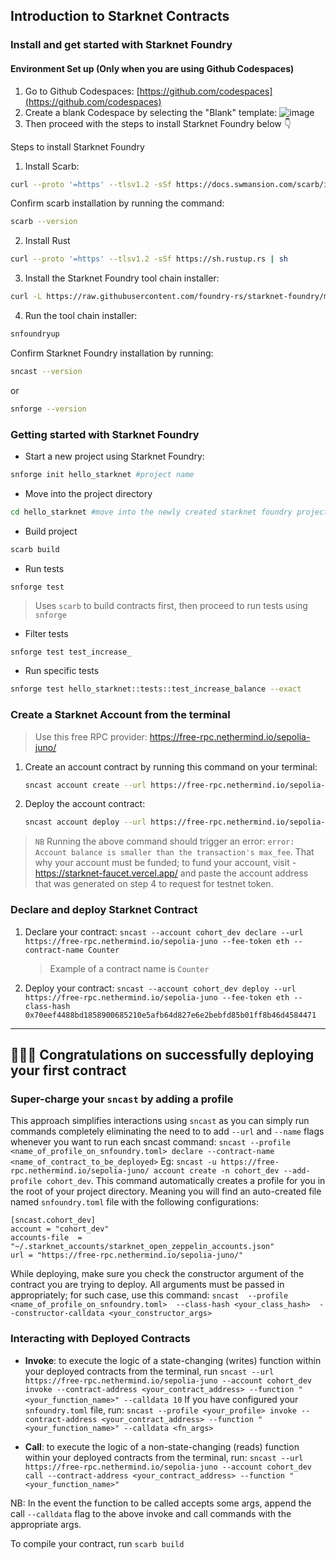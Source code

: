 ## Introduction to Starknet Contracts

### Install and get started with Starknet Foundry
#### Environment Set up (Only when you are using Github Codespaces)
1. Go to Github Codespaces: [https://github.com/codespaces](https://github.com/codespaces)
2. Create a blank Codespace by selecting the "Blank" template: ![image](https://github.com/user-attachments/assets/e8c4b537-245d-46d1-a238-10daa3e20b6a)
3. Then proceed with the steps to install Starknet Foundry below 👇

Steps to install Starknet Foundry
1. Install Scarb: 
```bash
curl --proto '=https' --tlsv1.2 -sSf https://docs.swmansion.com/scarb/install.sh | sh
```
Confirm scarb installation by running the command: 
```bash
scarb --version
```

2. Install Rust
```bash
curl --proto '=https' --tlsv1.2 -sSf https://sh.rustup.rs | sh
```

3. Install the Starknet Foundry tool chain installer:
```bash
curl -L https://raw.githubusercontent.com/foundry-rs/starknet-foundry/master/scripts/install.sh | sh
```
4. Run the tool chain installer:
```bash
snfoundryup
```
Confirm Starknet Foundry installation by running:
```bash
sncast --version
```
or 
```bash
snforge --version
```

### Getting started with Starknet Foundry
- Start a new project using Starknet Foundry:
```bash
snforge init hello_starknet #project name
```
- Move into the project directory
```bash
cd hello_starknet #move into the newly created starknet foundry project directory
```
- Build project
```bash
scarb build
```
- Run tests
```
snforge test
```
> Uses `scarb` to build contracts first, then proceed to run tests using `snforge`
- Filter tests
```bash
snforge test test_increase_
```
- Run specific tests
```bash
snforge test hello_starknet::tests::test_increase_balance --exact
```

### Create a Starknet Account from the terminal

> Use this free RPC provider: https://free-rpc.nethermind.io/sepolia-juno/

1. Create an account contract by running this command on your terminal:
   ```bash
   sncast account create --url https://free-rpc.nethermind.io/sepolia-juno --name cohort_dev
   ```

2. Deploy the account contract:
   ```bash
   sncast account deploy --url https://free-rpc.nethermind.io/sepolia-juno --name cohort_dev --fee-token eth`
   ```

> `NB`
> Running the above command should trigger an error:
> `error: Account balance is smaller than the transaction's max_fee`.
> That why your account must be funded; to fund your account, visit - https://starknet-faucet.vercel.app/ and paste the account address that was generated on step 4 to request for testnet token.

### Declare and deploy Starknet Contract
1. Declare your contract:
   `sncast --account cohort_dev declare --url https://free-rpc.nethermind.io/sepolia-juno --fee-token eth --contract-name Counter`
   > Example of a contract name is `Counter`

2. Deploy your contract:
   `sncast --account cohort_dev deploy --url https://free-rpc.nethermind.io/sepolia-juno --fee-token eth --class-hash 0x70eef4488bd1858900685210e5afb64d827e6e2bebfd85b01ff8b46d4584471`

---
🥳🥳🥳 Congratulations on successfully deploying your first contract
---

### Super-charge your `sncast` by adding a profile
This approach simplifies interactions using `sncast` as you can simply run commands completely eliminating the need to to add `--url` and `--name` flags whenever you want to run each sncast command:
`sncast --profile <name_of_profile_on_snfoundry.toml> declare --contract-name <name_of_contract_to_be_deployed>`
Eg: `sncast -u https://free-rpc.nethermind.io/sepolia-juno/ account create -n cohort_dev --add-profile cohort_dev`. This command automatically creates a profile for you in the root of your project directory. Meaning you will find an auto-created file named `snfoundry.toml` file  with the following configurations:
```
[sncast.cohort_dev] 
account = "cohort_dev" 
accounts-file  = "~/.starknet_accounts/starknet_open_zeppelin_accounts.json" 
url = "https://free-rpc.nethermind.io/sepolia-juno/"
```

While deploying, make sure you check the constructor argument of the contract you are trying to deploy. All arguments must be passed in appropriately; for such case, use this command:
`sncast  --profile <name_of_profile_on_snfoundry.toml>  --class-hash <your_class_hash>  --constructor-calldata <your_constructor_args>`

### Interacting with Deployed Contracts

- **Invoke**: to execute the logic of a state-changing (writes) function within your deployed contracts from the terminal, run
  `sncast --url https://free-rpc.nethermind.io/sepolia-juno --account cohort_dev invoke --contract-address <your_contract_address> --function "<your_function_name>" --calldata 10`
  If you have configured your `snfoundry.toml` file, run:
  `sncast --profile <your_profile> invoke --contract-address <your_contract_address> --function "<your_function_name>" --calldata <fn_args>`

- **Call**: to execute the logic of a non-state-changing (reads) function within your deployed contracts from the terminal, run:
  `sncast --url https://free-rpc.nethermind.io/sepolia-juno --account cohort_dev call --contract-address <your_contract_address> --function "<your_function_name>"`

NB:
In the event the function to be called accepts some args, append the call `--calldata` flag to the above invoke and call commands with the appropriate args.

To compile your contract, run `scarb build`
